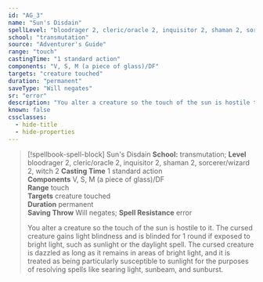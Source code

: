 ```yaml
---
id: "AG_3"
name: "Sun's Disdain"
spellLevel: "bloodrager 2, cleric/oracle 2, inquisitor 2, shaman 2, sorcerer/wizard 2, witch 2"
school: "transmutation"
source: "Adventurer's Guide"
range: "touch"
castingTime: "1 standard action"
components: "V, S, M (a piece of glass)/DF"
targets: "creature touched"
duration: "permanent"
saveType: "Will negates"
sr: "error"
description: "You alter a creature so the touch of the sun is hostile to it. The cursed creature gains light blindness and is blinded for 1 round if exposed to bright light, such as sunlight or the daylight spell. The cursed creature is dazzled as long as it remains in areas of bright light, and it is treated as being particularly susceptible to sunlight for the purposes of resolving spells like searing light, sunbeam, and sunburst."
known: false
cssclasses:
  - hide-title
  - hide-properties
---
```


> [!spellbook-spell-block] Sun's Disdain
> **School:** transmutation; **Level** bloodrager 2, cleric/oracle 2, inquisitor 2, shaman 2, sorcerer/wizard 2, witch 2
> **Casting Time** 1 standard action  
> **Components** V, S, M (a piece of glass)/DF  
> **Range** touch  
> **Targets** creature touched  
> **Duration** permanent  
> **Saving Throw** Will negates; **Spell Resistance** error
> 
> You alter a creature so the touch of the sun is hostile to it. The cursed creature gains light blindness and is blinded for 1 round if exposed to bright light, such as sunlight or the daylight spell. The cursed creature is dazzled as long as it remains in areas of bright light, and it is treated as being particularly susceptible to sunlight for the purposes of resolving spells like searing light, sunbeam, and sunburst.